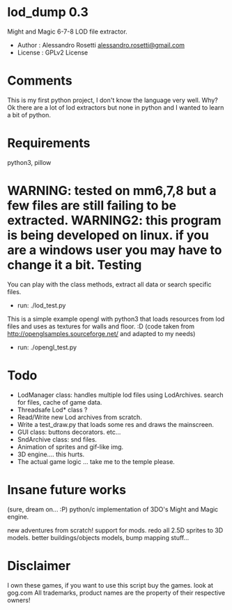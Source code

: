 lod_dump 0.3
========

Might and Magic 6-7-8 LOD file extractor.

- Author   : Alessandro Rosetti alessandro.rosetti@gmail.com
- License  : GPLv2 License

Comments
========
This is my first python project, I don't know the language very well.
Why? Ok there are a lot of lod extractors but none in python and 
I wanted to learn a bit of python.

Requirements
========

python3, pillow

WARNING: tested on mm6,7,8 but a few files are still failing to be extracted.
WARNING2: this program is being developed on linux. if you are a windows user
          you may have to change it a bit.
Testing
========
You can play with the class methods, extract all data or search specific files.
- run: ./lod_test.py

This is a simple example opengl with python3 that loads resources from lod files
and uses as textures for walls and floor. :D
(code taken from http://openglsamples.sourceforge.net/ and adapted to my needs)
- run: ./opengl_test.py

Todo 
========
- LodManager class: handles multiple lod files using LodArchives.
                    search for files, cache of game data.
- Threadsafe Lod* class ?
- Read/Write new Lod archives from scratch.
- Write a test_draw.py that loads some res and draws the mainscreen.
- GUI class:
  buttons
  decorators.
  etc...
- SndArchive class: snd files.
- Animation of sprites and gif-like img.
- 3D engine.... this hurts.
- The actual game logic ... take me to the temple please.

Insane future works
========
(sure, dream on... :P)
python/c implementation of 3DO's Might and Magic engine.

new adventures from scratch!
support for mods.
redo all 2.5D sprites to 3D models.
better buildings/objects models, bump mapping stuff...

Disclaimer
========
I own these games, if you want to use this script buy the games. look at gog.com
All trademarks, product names are the property of their respective owners!
